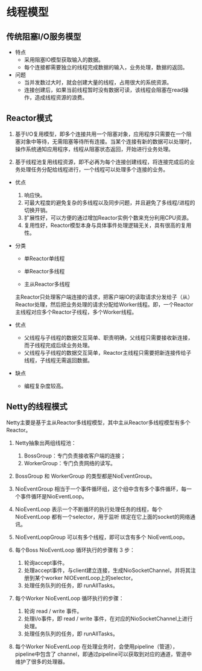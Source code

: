 线程模型
===

传统阻塞I/O服务模型
---
* 特点
  * 采用阻塞IO模型获取输入的数据。
  * 每个连接都需要独立的线程完成数据的输入，业务处理，数据的返回。
* 问题
  * 当并发数过大时，就会创建大量的线程，占用很大的系统资源。
  * 连接创建后，如果当前线程暂时没有数据可读，该线程会阻塞在read操作，造成线程资源的浪费。

Reactor模式
---

1. 基于I/O复用模型，即多个连接共用一个阻塞对象，应用程序只需要在一个阻塞对象中等待，无需阻塞等待所有连接。当某个连接有新的数据可以处理时，操作系统通知应用程序，线程从阻塞状态返回，开始进行业务处理。

2. 基于线程池复用线程资源，即不必再为每个连接创建线程，将连接完成后的业务处理任务分配给线程进行，一个线程可以处理多个连接的业务。

* 优点
	1. 响应快。
	2. 可最大程度的避免复杂的多线程以及同步问题，并且避免了多线程/进程的切换开销。
	3. 扩展性好，可以方便的通过增加Reactor实例个数来充分利用CPU资源。
	4. 复用性好，Reactor模型本身与具体事件处理逻辑无关，具有很高的复用性。

* 分类
	* 单Reactor单线程

	* 单Reactor多线程

	* 主从Reactor多线程
	
	主Reactor只处理客户端连接的请求，把客户端IO的读取请求分发给子（从）Reactor处理，然后把业务处理的请求分配给Worker线程。即，一个Reactor主线程对应多个Reactor子线程，多个Worker线程。


* 优点
	* 父线程与子线程的数据交互简单、职责明确，父线程只需要接收新连接，而子线程完成后续业务处理。
	* 父线程与子线程的数据交互简单，Reactor主线程只需要把新连接传给子线程，子线程无需返回数据。
* 缺点
	* 编程复杂度较高。
   
Netty的线程模式
---
Netty主要是基于主从Reactor多线程模型，其中主从Reactor多线程模型有多个Reactor。

1. Netty抽象出两组线程池：
	1. BossGroup：专门负责接收客户端的连接；
	2. WorkerGroup：专门负责网络的读写。
	
2. BossGroup 和 WorkerGroup 的类型都是NioEventGroup。

3. NioEventGroup 相当于一个事件循环组，这个组中含有多个事件循环，每一个事件循环是NioEventLoop。

4. NioEventLoop 表示一个不断循环的执行处理任务的线程，每个NioEventLoop 都有一个selector，用于监听 绑定在它上面的socket的网络通讯。

5. NioEventLoopGroup 可以有多个线程，即可以含有多个 NioEventLoop。

6. 每个Boss NioEventLoop 循环执行的步骤有 3 步：
	1. 轮询accept事件。
	2. 处理accept事件，与client建立连接，生成NioSocketChannel，并将其注册到某个worker NIOEventLoop上的selector。
	3. 处理任务队列的任务，即 runAllTasks。
	
7. 每个Worker NioEventLoop 循环执行的步骤：
	1. 轮询 read / write 事件。
	2. 处理i/o事件，即 read / write 事件，在对应的NioSocketChannel上进行处理。
	3. 处理任务队列的任务，即 runAllTasks。
	
8. 每个Worker NioEventLoop 在处理业务时，会使用pipeline（管道），pipeline中包含了 channel，即通过pipeline可以获取到对应的通道，管道中维护了很多的处理器。



